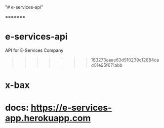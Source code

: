 
"# e-services-api"


=======
# e-services-api
API for E-Services Company
>>>>>>> 183273eaae63d910239e12884cad01e95f671abb
# x-bax

# docs: https://e-services-app.herokuapp.com

